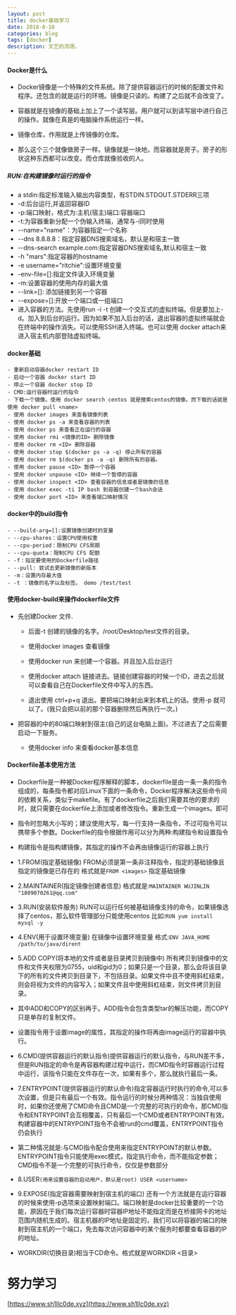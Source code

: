 ```yaml
---
layout: post
title: docker基础学习
date: 2018-8-10
categories: blog
tags: [docker]
description: 文艺的流氓。
---
```

####  Docker是什么

- Docker镜像是一个特殊的文件系统。除了提供容器运行的时候的配置文件和程序。还包含的就是运行的环境。镜像是只读的。构建了之后就不会改变了。

- 容器就是在镜像的基础上加上了一个读写层。用户就可以到读写层中进行自己的操作。就像在真是的电脑操作系统运行一样。

- 镜像仓库，作用就是上传镜像的仓库。


- 那么这个三个就像做房子一样。镜像就是一块地，而容器就是房子。房子的形状这种东西都可以改变。而仓库就像验收的人。


##### RUN:在构建镜像时运行的指令

- a stdin:指定标准输入输出内容类型，有STDIN.STDOUT.STDERR三项
- -d:后台运行,并返回容器ID
- -p:端口映射，格式为:主机(宿主)端口:容器端口
- -t:为容器重新分配一个伪输入终端，通常与-i同时使用
- --name="name"：为容器指定一个名称
- --dns 8.8.8.8：指定容器DNS搜索域名，默认是和宿主一致
- --dns-search example.com:指定容器DNS搜索域名,默认和宿主一致
- -h "mars":指定容器的hostname
- -e username="ritchie":设置环境变量
- -env-file=[]:指定文件读入环境变量
- -m:设置容器的使用内存的最大值
- --link=[]: 添加链接到另一个容器
- --expose=[]:开放一个端口或一组端口
- 进入容器的方法。先使用run -i -t 创建一个交互式的虚拟终端。但是要加上-d。加入到后台的运行。因为如果不加入后台的话，退出容器的虚拟终端就会在终端中的操作消失。可以使用SSH进入终端。也可以使用 docker attach来进入宿主机内部登陆虚拟终端。

#### docker基础

	- 重新启动容器docker restart ID
	- 启动一个容器 docker start ID
	- 停止一个容器 docker stop ID
	- CMD:运行容器时运行的指令
	- 下载一个镜像。使用 docker search centos 就是搜索centos的镜像。而下载的话就是使用 docker pull <name>
	- 使用 docker images 来查看镜像列表 
	- 使用 docker ps -a 来查看容器的列表
	- 使用 docker ps 来查看正在运行的容器
	- 使用 docker rmi <镜像的ID> 删除镜像
	- 使用 docker rm <ID> 删除容器
	- 使用 docker stop $(docker ps -a -q) 停止所有的容器
	- 使用 docker rm $(docker ps -a -q) 删除所有的容器。
	- 使用 docker pause <ID> 暂停一个容器
	- 使用 docker unpause <ID> 继续一个暂停的容器
	- 使用 docker inspect <ID> 查看容器的信息或者是镜像的信息
	- 使用 docker exec -ti IP bash 到容器创建一个bash会话
	- 使用 docker port <ID> 来查看端口映射情况
#### docker中的build指令

	- --build-arg=[]:设置镜像创建时的变量
	- --cpu-shares：设置CPU使用权重
	- --cpu-period：限制CPU CFS周期
	- --cpu-quota：限制CPU CFS 配额
	- -f：指定要使用的Dockerfile路径
	- --pull: 尝试去更新镜像的新版本
	- -m：设置内存最大值
	- -t ：镜像的名字以及标签。 demo /test/test
#### 使用docker-build来操作dockerfile文件

- 先创建Docker 文件.


	- 后面-t 创建的镜像的名字。/root/Desktop/test文件的目录。
	- 使用docker images 查看镜像


	- 使用docker run 来创建一个容器。并且加入后台运行


	- 使用docker attach 链接进去。链接创建容器的时候一个ID，进去之后就可以查看自己在Dockerfile文件中写入的东西。
	- 退出使用 ctrl+p+q 退出。要把端口映射出来到本机上的话。使用-p 就可以了。(我只会把以前的那个容器删除然后再执行一次。)
- 把容器的中的80端口映射到宿主(自己的这台电脑上面)。不过进去了之后需要启动一下服务。

	- 使用docker info 来查看docker基本信息
#### Dockerfile基本使用方法

- Dockerfile是一种被Docker程序解释的脚本，dockerfile是由一条一条的指令组成的，每条指令都对应Linux下面的一条命令，Docker程序解决这些命令间的依赖关系，类似于makefile。有了dockerfile之后我们需要其他的要求的时，就只需要在dockerfile上添加或者修改指令。重新生成一个images。即可

- 指令时忽略大小写的；建议使用大写，每一行支持一条指令，不过可指令可以携带多个参数。Dockerfile的指令根据作用可以分为两种:构建指令和设置指令

- 构建指令是指构建镜像，其指定的操作不会再由镜像运行的容器上执行

- 1.FROM(指定基础镜像) FROM必须是第一条非注释指令，指定的基础镜像且指定的镜像是已存在的 格式就是`FROM <images>` 指定基础镜像

- 2.MAINTAINER(指定镜像创建者信息) 格式就是:`MAINTAINER WUJINLIN "1809070261@qq.com"`

- 3.RUN(安装软件服务) RUN可以运行任何被基础镜像支持的命令，如果镜像选择了centos，那么软件管理部分只能使用centos 比如:`RUN yum install mysql -y`

- 4.ENV(用于设置环境变量) 在镜像中设置环境变量 格式:`ENV JAVA_HOME /path/to/java/dirent`

- 5.ADD COPY(将本地的文件或者是目录拷贝到镜像中) 所有拷贝到镜像中的文件和文件夹权限为0755，uid和gid为0；如果只是一个目录，那么会将该目录下的所有的文件拷贝到目录下，不包括目录。如果文件中且不使用斜杠结束，则会将视为文件的内容写入；如果文件且中使用斜杠结束，则文件拷贝到目录。

- 其中ADD和COPY的区别再于。ADD指令会包含类型tar的解压功能，而COPY只是单存的复制文件。

- 设置指令用于设置image的属性，其指定的操作将再由image运行的容器中执行。

- 6.CMD(提供容器运行的默认指令)提供容器运行的默认指令，与RUN差不多，但是RUN指定的命令是再容器构建过程中运行，而CMD指令时容器运行过程中运行，该指令只能在文件存在一次，如果有多个，那么就执行最后一条。

- 7.ENTRYPOINT(提供容器运行的默认命令)指定容器运行时执行的命令,可以多次设置，但是只有最后一个有效。指令运行的时候分两种情况：当独自使用时，如果你还使用了CMD命令且CMD是一个完整的可执行的命令，那CMD指令和ENTRYPOINT会互相覆盖，只有最后一个CMD或者ENTRYPOINT有效。构建容器中的ENTRYPOINT指令不会被run的cmd覆盖，ENTRYPOINT指令仍会执行

- 第二种情况就是:与CMD指令配合使用来指定ENTRYPOINT的默认参数。ENTRYPOINT指令只能使用exec模式，指定执行命令，而不能指定参数；CMD指令不是一个完整的可执行命令，仅仅是参数部分

- 8.USER`(用来设置容器的启动用户，默认是root) USER <username>` 

- 9.EXPOSE(指定容器需要映射到宿主机的端口) 还有一个方法就是在运行容器的时候来使用-p选项来设置映射端口。端口映射是docker比较重要的一个功能，原因在于我们每次运行容器时容器IP地址不能指定而是在桥接网卡的地址范围内随机生成的。宿主机器的IP地址是固定的，我们可以将容器的端口的映射到宿主机的一个端口，免去每次访问容器中的某个服务时都要查看容器的IP的地址。

- WORKDIR(切换目录)相当于CD命令。格式就是WORKDIR  <目录> 

# 努力学习 #
[https://www.sh1llc0de.xyz](https://www.sh1llc0de.xyz)











